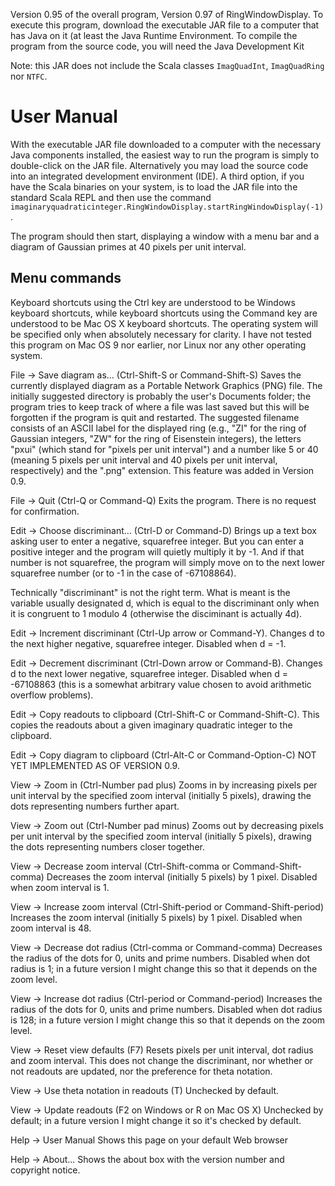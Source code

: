 Version 0.95 of the overall program, Version 0.97 of RingWindowDisplay. To execute this program, download the executable JAR file to a computer that has Java on it (at least the Java Runtime Environment. To compile the program from the source code, you will need the Java Development Kit

Note: this JAR does not include the Scala classes `ImagQuadInt`, `ImagQuadRing` nor `NTFC`.

# User Manual

With the executable JAR file downloaded to a computer with the necessary Java components installed, the easiest way to run the program is simply to double-click on the JAR file. Alternatively you may load the source code into an integrated development environment (IDE). A third option, if you have the Scala binaries on your system, is to load the JAR file into the standard Scala REPL and then use the command `imaginaryquadraticinteger.RingWindowDisplay.startRingWindowDisplay(-1)`.

The program should then start, displaying a window with a menu bar and a diagram of Gaussian primes at 40 pixels per unit interval.

## Menu commands

Keyboard shortcuts using the Ctrl key are understood to be Windows keyboard shortcuts, while keyboard shortcuts using the Command key are understood to be Mac OS X keyboard shortcuts. The operating system will be specified only when absolutely necessary for clarity. I have not tested this program on Mac OS 9 nor earlier, nor Linux nor any other operating system.

File -> Save diagram as... (Ctrl-Shift-S or Command-Shift-S) Saves the currently displayed diagram as a Portable Network Graphics (PNG) file. The initially suggested directory is probably the user's Documents folder; the program tries to keep track of where a file was last saved but this will be forgotten if the program is quit and restarted. The suggested filename consists of an ASCII label for the displayed ring (e.g., "ZI" for the ring of Gaussian integers, "ZW" for the ring of Eisenstein integers), the letters "pxui" (which stand for "pixels per unit interval") and a number like 5 or 40 (meaning 5 pixels per unit interval and 40 pixels per unit interval, respectively) and the ".png" extension. This feature was added in Version 0.9.

File -> Quit (Ctrl-Q or Command-Q) Exits the program. There is no request for confirmation.

Edit -> Choose discriminant... (Ctrl-D or Command-D) Brings up a text box asking user to enter a negative, squarefree integer. But you can enter a positive integer and the program will quietly multiply it by -1. And if that number is not squarefree, the program will simply move on to the next lower squarefree number (or to -1 in the case of -67108864).

Technically "discriminant" is not the right term. What is meant is the variable usually designated d, which is equal to the discriminant only when it is congruent to 1 modulo 4 (otherwise the disciminant is actually 4d).

Edit -> Increment discriminant (Ctrl-Up arrow or Command-Y). Changes d to the next higher negative, squarefree integer. Disabled when d = -1.

Edit -> Decrement discriminant (Ctrl-Down arrow or Command-B). Changes d to the next lower negative, squarefree integer. Disabled when d = -67108863 (this is a somewhat arbitrary value chosen to avoid arithmetic overflow problems).

Edit -> Copy readouts to clipboard (Ctrl-Shift-C or Command-Shift-C). This copies the readouts about a given imaginary quadratic integer to the clipboard.

Edit -> Copy diagram to clipboard (Ctrl-Alt-C or Command-Option-C) NOT YET IMPLEMENTED AS OF VERSION 0.9.

View -> Zoom in (Ctrl-Number pad plus) Zooms in by increasing pixels per unit interval by the specified zoom interval (initially 5 pixels), drawing the dots representing numbers further apart.

View -> Zoom out (Ctrl-Number pad minus) Zooms out by decreasing pixels per unit interval by the specified zoom interval (initially 5 pixels), drawing the dots representing numbers closer together.

View -> Decrease zoom interval (Ctrl-Shift-comma or Command-Shift-comma) Decreases the zoom interval (initially 5 pixels) by 1 pixel. Disabled when zoom interval is 1.

View -> Increase zoom interval (Ctrl-Shift-period or Command-Shift-period) Increases the zoom interval (initially 5 pixels) by 1 pixel. Disabled when zoom interval is 48.

View -> Decrease dot radius (Ctrl-comma or Command-comma) Decreases the radius of the dots for 0, units and prime numbers. Disabled when dot radius is 1; in a future version I might change this so that it depends on the zoom level.

View -> Increase dot radius (Ctrl-period or Command-period) Increases the radius of the dots for 0, units and prime numbers. Disabled when dot radius is 128; in a future version I might change this so that it depends on the zoom level.

View -> Reset view defaults (F7) Resets pixels per unit interval, dot radius and zoom interval. This does not change the discriminant, nor whether or not readouts are updated, nor the preference for theta notation.

View -> Use theta notation in readouts (T) Unchecked by default.

View -> Update readouts (F2 on Windows or R on Mac OS X) Unchecked by default; in a future version I might change it so it's checked by default.

Help -> User Manual Shows this page on your default Web browser

Help -> About... Shows the about box with the version number and copyright notice.
